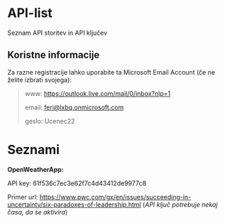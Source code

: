 # API-list
Seznam API storitev in API ključev

## Koristne informacije
Za razne registracije lahko uporabite ta Microsoft Email Account (če ne želite izbrati svojega):
> www: https://outlook.live.com/mail/0/inbox?nlp=1
> 
> email: feri@lxbq.onmicrosoft.com
> 
> geslo: Ucenec22

# Seznami

**OpenWeatherApp:**

API key: 61f536c7ec3e62f7c4d43412de9977c8

Primer url: https://www.pwc.com/gx/en/issues/succeeding-in-uncertainty/six-paradoxes-of-leadership.html (_API ključ potrebuje nekaj časa, da se aktivira_)
